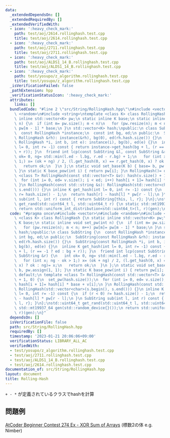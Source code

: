 ```yaml
---
data:
  _extendedDependsOn: []
  _extendedRequiredBy: []
  _extendedVerifiedWith:
  - icon: ':heavy_check_mark:'
    path: test/aoj/2614.rollinghash.test.cpp
    title: test/aoj/2614.rollinghash.test.cpp
  - icon: ':heavy_check_mark:'
    path: test/aoj/2711.rollinghash.test.cpp
    title: test/aoj/2711.rollinghash.test.cpp
  - icon: ':heavy_check_mark:'
    path: test/aoj/ALDS1_14_B.rollinghash.test.cpp
    title: test/aoj/ALDS1_14_B.rollinghash.test.cpp
  - icon: ':heavy_check_mark:'
    path: test/yosupo/z_algorithm.rollinghash.test.cpp
    title: test/yosupo/z_algorithm.rollinghash.test.cpp
  _isVerificationFailed: false
  _pathExtension: hpp
  _verificationStatusIcon: ':heavy_check_mark:'
  attributes:
    links: []
  bundledCode: "#line 2 \"src/String/RollingHash.hpp\"\n#include <vector>\n#include\
    \ <random>\n#include <string>\ntemplate <class K> class RollingHash {\n static\
    \ inline std::vector<K> pw;\n static inline K base;\n static inline void set_pw(int\
    \ n) {\n  if (int m= pw.size(); m < n)\n   for (pw.resize(n); m < n; m++) pw[m]=\
    \ pw[m - 1] * base;\n }\n std::vector<K> hash;\npublic:\n class SubString {\n\
    \  const RollingHash *instance;\n  const int bg, ed;\n public:\n  SubString(const\
    \ RollingHash &rh): instance(&rh), bg(0), ed(rh.hash.size()) {}\n  SubString(const\
    \ RollingHash *i, int b, int e): instance(i), bg(b), ed(e) {}\n  inline K get_hash(int\
    \ l= 0, int r= -1) const { return instance->get_hash(bg + l, (r == -1 ? ed : bg\
    \ + r)); }\n  friend int lcp(const SubString &l, const SubString &r) {\n   int\
    \ ok= 0, ng= std::min(l.ed - l.bg, r.ed - r.bg) + 1;\n   for (int x; ng - ok >\
    \ 1;) x= (ok + ng) / 2, (l.get_hash(0, x) == r.get_hash(0, x) ? ok : ng)= x;\n\
    \   return ok;\n  }\n };\n static void set_base(K b) { base= b, pw.assign(1, 1);\
    \ }\n static K base_pow(int i) { return pw[i]; }\n RollingHash()= default;\n template\
    \ <class T> RollingHash(const std::vector<T> &v): hash(v.size() + 1, 0) {\n  set_pw(hash.size());\n\
    \  for (int i= 0, ed= v.size(); i < ed; i++) hash[i + 1]= hash[i] * base + v[i];\n\
    \ }\n RollingHash(const std::string &s): RollingHash(std::vector<char>(s.begin(),\
    \ s.end())) {}\n inline K get_hash(int l= 0, int r= -1) const {\n  if (r < 0)\
    \ r= hash.size() - 1;\n  return hash[r] - hash[l] * pw[r - l];\n }\n SubString\
    \ sub(int l, int r) const { return SubString{this, l, r}; }\n};\nstd::uint64_t\
    \ get_rand(std::uint64_t l, std::uint64_t r) {\n static std::mt19937_64 gen(std::random_device{}());\n\
    \ return std::uniform_int_distribution<std::uint64_t>(l, r)(gen);\n}\n"
  code: "#pragma once\n#include <vector>\n#include <random>\n#include <string>\ntemplate\
    \ <class K> class RollingHash {\n static inline std::vector<K> pw;\n static inline\
    \ K base;\n static inline void set_pw(int n) {\n  if (int m= pw.size(); m < n)\n\
    \   for (pw.resize(n); m < n; m++) pw[m]= pw[m - 1] * base;\n }\n std::vector<K>\
    \ hash;\npublic:\n class SubString {\n  const RollingHash *instance;\n  const\
    \ int bg, ed;\n public:\n  SubString(const RollingHash &rh): instance(&rh), bg(0),\
    \ ed(rh.hash.size()) {}\n  SubString(const RollingHash *i, int b, int e): instance(i),\
    \ bg(b), ed(e) {}\n  inline K get_hash(int l= 0, int r= -1) const { return instance->get_hash(bg\
    \ + l, (r == -1 ? ed : bg + r)); }\n  friend int lcp(const SubString &l, const\
    \ SubString &r) {\n   int ok= 0, ng= std::min(l.ed - l.bg, r.ed - r.bg) + 1;\n\
    \   for (int x; ng - ok > 1;) x= (ok + ng) / 2, (l.get_hash(0, x) == r.get_hash(0,\
    \ x) ? ok : ng)= x;\n   return ok;\n  }\n };\n static void set_base(K b) { base=\
    \ b, pw.assign(1, 1); }\n static K base_pow(int i) { return pw[i]; }\n RollingHash()=\
    \ default;\n template <class T> RollingHash(const std::vector<T> &v): hash(v.size()\
    \ + 1, 0) {\n  set_pw(hash.size());\n  for (int i= 0, ed= v.size(); i < ed; i++)\
    \ hash[i + 1]= hash[i] * base + v[i];\n }\n RollingHash(const std::string &s):\
    \ RollingHash(std::vector<char>(s.begin(), s.end())) {}\n inline K get_hash(int\
    \ l= 0, int r= -1) const {\n  if (r < 0) r= hash.size() - 1;\n  return hash[r]\
    \ - hash[l] * pw[r - l];\n }\n SubString sub(int l, int r) const { return SubString{this,\
    \ l, r}; }\n};\nstd::uint64_t get_rand(std::uint64_t l, std::uint64_t r) {\n static\
    \ std::mt19937_64 gen(std::random_device{}());\n return std::uniform_int_distribution<std::uint64_t>(l,\
    \ r)(gen);\n}"
  dependsOn: []
  isVerificationFile: false
  path: src/String/RollingHash.hpp
  requiredBy: []
  timestamp: '2023-01-21 20:06:06+09:00'
  verificationStatus: LIBRARY_ALL_AC
  verifiedWith:
  - test/yosupo/z_algorithm.rollinghash.test.cpp
  - test/aoj/2711.rollinghash.test.cpp
  - test/aoj/ALDS1_14_B.rollinghash.test.cpp
  - test/aoj/2614.rollinghash.test.cpp
documentation_of: src/String/RollingHash.hpp
layout: document
title: Rolling-Hash
---
```

`+ - *` が定義されているクラスでhashを計算
## 問題例
[AtCoder Beginner Contest 274 Ex - XOR Sum of Arrays](https://atcoder.jp/contests/abc274/tasks/abc274_h) (標数2の体 e.g. Nimber)